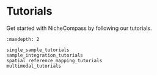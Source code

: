 # Tutorials

Get started with NicheCompass by following our tutorials.

```{toctree}
:maxdepth: 2

single_sample_tutorials
sample_integration_tutorials
spatial_reference_mapping_tutorials
multimodal_tutorials
```